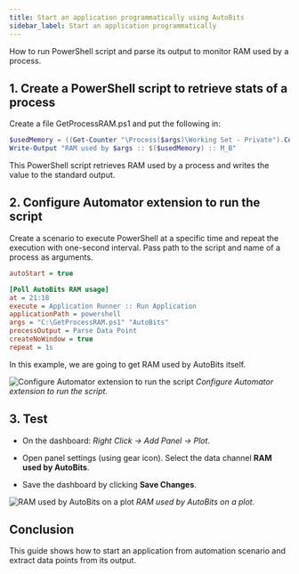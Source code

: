 ```yaml
---
title: Start an application programmatically using AutoBits
sidebar_label: Start an application programmatically
---
```


How to run PowerShell script and parse its output to monitor RAM used by a process.

## 1. Create a PowerShell script to retrieve stats of a process

Create a file GetProcessRAM.ps1 and put the following in:

```powershell
$usedMemory = ((Get-Counter "\Process($args)\Working Set - Private").CounterSamples | Select-Object -ExpandProperty CookedValue) / 1mb
Write-Output "RAM used by $args :: $($usedMemory) :: M_B"
```

This PowerShell script retrieves RAM used by a process and writes the value to the standard output.

## 2. Configure Automator extension to run the script

Create a scenario to execute PowerShell at a specific time and repeat the execution with one-second interval. Pass path to the script and name of a process as arguments.

```ini
autoStart = true

[Poll AutoBits RAM usage]
at = 21:18
execute = Application Runner :: Run Application
applicationPath = powershell
args = "C:\GetProcessRAM.ps1" "AutoBits"
processOutput = Parse Data Point
createNoWindow = true
repeat = 1s
```

In this example, we are going to get RAM used by AutoBits itself.

![Configure Automator extension to run the script](/img/quickstart/run-application-powershell-v2.png)
*Configure Automator extension to run the script.*

## 3. Test

* On the dashboard: *Right Click -> Add Panel -> Plot*.

* Open panel settings (using gear icon). Select the data channel **RAM used by AutoBits**.

* Save the dashboard by clicking **Save Changes**.

![RAM used by AutoBits on a plot](/img/quickstart/run-application-used-ram.png)
*RAM used by AutoBits on a plot.*

## Conclusion

This guide shows how to start an application from automation scenario and extract data points from its output.
